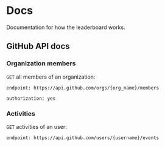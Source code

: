 # Docs

Documentation for how the leaderboard works.

## GitHub API docs

### Organization members

`GET` all members of an organization:

```
endpoint: https://api.github.com/orgs/{org_name}/members

authorization: yes
```

### Activities

`GET` activities of an user:

```
endpoint: https://api.github.com/users/{username}/events
```

